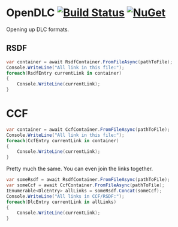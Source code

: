 # OpenDLC [![Build Status](https://travis-ci.org/nikeee/OpenDLC.svg)](https://travis-ci.org/nikeee/OpenDLC) [![NuGet](https://img.shields.io/nuget/v/OpenDLC.svg)](https://www.nuget.org/packages/OpenDLC/)

Opening up DLC formats.


## RSDF
```C#
var container = await RsdfContainer.FromFileAsync(pathToFile);
Console.WriteLine("All link in this file:");
foreach(RsdfEntry currentLink in container)
{
    Console.WriteLine(currentLink);
}
```

# CCF
```C#
var container = await CcfContainer.FromFileAsync(pathToFile);
Console.WriteLine("All link in this file:");
foreach(CcfEntry currentLink in container)
{
    Console.WriteLine(currentLink);
}
```

Pretty much the same. You can even join the links together.
```C#
var someRsdf = await RsdfContainer.FromFileAsync(pathToFile);
var someCcf = await CcfContainer.FromFileAsync(pathToFile);
IEnumerable<DlcEntry> allLinks = someRsdf.Concat(someCcf);
Console.WriteLine("All links in CCF/RSDF:");
foreach(DlcEntry currentLink in allLinks)
{
    Console.WriteLine(currentLink);
}
```
